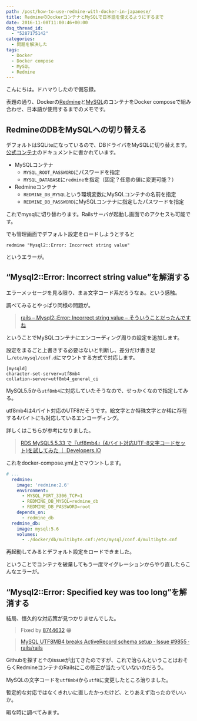 ```yaml
---
path: /post/how-to-use-redmine-with-docker-in-japanese/
title: RedmineのDockerコンテナとMySQLで日本語を使えるようにするまで
date: 2016-11-08T11:00:46+00:00
dsq_thread_id:
  - "5287175142"
categories:
  - 問題を解決した
tags:
  - Docker
  - Docker compose
  - MySQL
  - Redmine
---
```

こんにちは。ドハマりしたので備忘録。
  
表題の通り、Dockerの[Redmine](https://hub.docker.com/_/redmine/)と[MySQL](https://hub.docker.com/_/mysql/)のコンテナをDocker composeで組み合わせ、日本語が使用するまでのメモです。



<!--more-->



RedmineのDBをMySQLへの切り替える
----------------------------------------


デフォルトはSQLiteになっているので、DBドライバをMySQLに切り替えます。 [公式コンテナ](https://hub.docker.com/_/redmine/)のドキュメントに書かれています。

  * MySQLコンテナ 
      * `MYSQL_ROOT_PASSWORD`にパスワードを指定
      * `MYSQL_DATABASE`に`redmine`を指定（固定？任意の値に変更可能？）
  * Redmineコンテナ 
      * `REDMINE_DB_MYSQL`という環境変数にMySQLコンテナの名前を指定
      * `REDMINE_DB_PASSWORD`にMySQLコンテナに指定したパスワードを指定

これでmysqlに切り替わります。Railsサーバが起動し画面でのアクセスも可能です。
  
でも管理画面でデフォルト設定をロードしようとすると


```
redmine "Mysql2::Error: Incorrect string value"
```


というエラーが。

## &#8220;Mysql2::Error: Incorrect string value&#8221;を解消する

エラーメッセージを見る限り、まぁ文字コード系だろうなぁ。という感触。
  
調べてみるとやっぱり同様の問題が。

> [rails &#8211; Mysql2::Error: Incorrect string value &#8211; そういうことだったんですね](http://babiy3104.hateblo.jp/entry/2014/02/13/000219)

ということでMySQLコンテナにエンコーディング周りの設定を追加します。
  
設定をまるごと上書きする必要はないと判断し、差分だけ書き足し`/etc/mysql/conf.d`にマウントする方式で対応します。


```
[mysqld]
character-set-server=utf8mb4
collation-server=utf8mb4_general_ci
```


MySQL5.5から`utf8mb4`に対応していたそうなので、せっかくなので指定してみる。
  
utf8mb4は4バイト対応のUTF8だそうです。絵文字とか特殊文字とか稀に存在する4バイトにも対応しているエンコーディング。
  
詳しくはこちらが参考になりました。

> [RDS MySQL5.5.33 で『utf8mb4』(4バイト対応UTF-8文字コードセット)を試してみた ｜ Developers.IO](http://dev.classmethod.jp/cloud/aws/utf8mb4-on-rds-mysql/)

これをdocker-compose.yml上でマウントします。

```yaml
# ...
  redmine:
    image: 'redmine:2.6'
    environment:
      - MYSQL_PORT_3306_TCP=1
      - REDMINE_DB_MYSQL=redmine_db
      - REDMINE_DB_PASSWORD=root
    depends_on:
      - redmine_db
  redmine_db:
    image: mysql:5.6
    volumes:
      - ./docker/db/multibyte.cnf:/etc/mysql/conf.d/multibyte.cnf
```


再起動してみるとデフォルト設定をロードできました。
  
ということでコンテナを破棄してもう一度マイグレーションからやり直したらこんなエラーが。

## &#8220;Mysql2::Error: Specified key was too long&#8221;を解消する

結局、恒久的な対応策が見つかりませんでした。

> Fixed by [8744632](https://github.com/rails/rails/commit/8744632fb5649cf26cdcd1518a3554ece95a401b) 😁
    
> [MySQL UTF8MB4 breaks ActiveRecord schema setup · Issue #9855 · rails/rails](https://github.com/rails/rails/issues/9855)

Githubを探すと↑のissueが出てきたのですが、これで治らんということはおそらくRedmineコンテナのRailsにこの修正が当たっていないのだろう。
  
MySQLの文字コードを`utf8mb4`から`utf8`に変更したところ治りました。
  
暫定的な対応ではなくきれいに直したかったけど、とりあえず治ったのでいいか。
  
暇な時に調べてみます。

<div style="font-size:0px;height:0px;line-height:0px;margin:0;padding:0;clear:both">
</div>